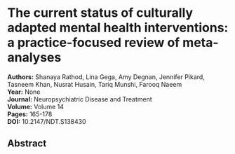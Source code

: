 # The current status of culturally adapted mental health interventions: a practice-focused review of meta-analyses

**Authors:** Shanaya Rathod, Lina Gega, Amy Degnan, Jennifer Pikard, Tasneem Khan, Nusrat Husain, Tariq Munshi, Farooq Naeem  
**Year:** None  
**Journal:** Neuropsychiatric Disease and Treatment  
**Volume:** Volume 14  
**Pages:** 165-178  
**DOI:** 10.2147/NDT.S138430  

## Abstract


